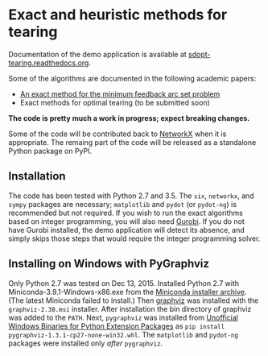 Exact and heuristic methods for tearing
=======================================

Documentation of the demo application is available at 
[sdopt-tearing.readthedocs.org](https://sdopt-tearing.readthedocs.org). 


Some of the algorithms are documented in the following academic papers:

  - [An exact method for the minimum feedback arc set problem](http://reliablecomputing.eu/baharev_minimum_feedback_arc_set.pdf)
  - Exact methods for optimal tearing (to be submitted soon)

**The code is pretty much a work in progress; expect breaking changes.**

Some of the code will be contributed back to 
[NetworkX](http://networkx.github.io/documentation/latest/overview.html)
when it is appropriate. The remaing part of the code will be released 
as a standalone Python package on PyPI.


Installation
------------

The code has been tested with Python 2.7 and 3.5. The `six`, `networkx`, 
and `sympy` packages are necessary; `matplotlib` and `pydot` (or 
`pydot-ng`) is recommended but not required. If you wish to run the 
exact algorithms based on integer programming, you will also need 
[Gurobi](http://www.gurobi.com/). If you do not have Gurobi installed, 
the demo application will detect its absence, and simply skips those 
steps that would require the integer programming solver.


Installing on Windows with PyGraphviz
-------------------------------------

Only Python 2.7 was tested on Dec 13, 2015. 
Installed Python 2.7 with Miniconda-3.9.1-Windows-x86.exe from the
[Miniconda installer archive](https://repo.continuum.io/miniconda/). 
(The latest Miniconda failed to install.)
Then [graphviz](http://www.graphviz.org/Download_windows.php) was installed 
with the `graphviz-2.38.msi` installer. After installation the bin 
directory of graphviz was added to the `PATH`. Next, `pygraphviz` was 
installed from 
[Unofficial Windows Binaries for Python Extension Packages](http://www.lfd.uci.edu/~gohlke/pythonlibs/#pygraphviz)
as `pip install pygraphviz-1.3.1-cp27-none-win32.whl`.
The `matplotlib` and `pydot-ng` packages were installed only *after* 
`pygraphviz`.
